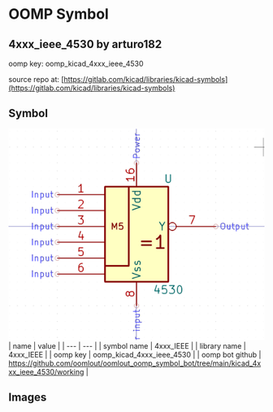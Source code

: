 # OOMP Symbol  
## 4xxx_ieee_4530  by arturo182  
  
oomp key: oomp_kicad_4xxx_ieee_4530  
  
source repo at: [https://gitlab.com/kicad/libraries/kicad-symbols](https://gitlab.com/kicad/libraries/kicad-symbols)  
## Symbol  
  
[![working.png](working_600.png)](working.png)  
| name | value | 
| --- | --- | 
| symbol name | 4xxx_IEEE | 
| library name | 4xxx_IEEE | 
| oomp key | oomp_kicad_4xxx_ieee_4530 | 
| oomp bot github | https://github.com/oomlout/oomlout_oomp_symbol_bot/tree/main/kicad_4xxx_ieee_4530/working | 
## Images  
